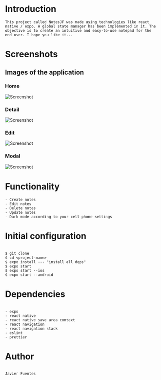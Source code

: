 # Introduction

```
This project called NotesJF was made using technologies like react native / expo. A global state manager has been implemented in it. The objective is to create an intuitive and easy-to-use notepad for the end user. I hope you like it...
```

# Screenshots


## Images of the application


### Home


![Screenshot](/images/home.png)


### Detail


![Screenshot](/images/detail.png)


### Edit


![Screenshot](/images/edit.png)


### Modal


![Screenshot](/images/modal.png)


# Functionality

```
- Create notes
- Edit notes
- Delete notes
- Update notes
- Dark mode according to your cell phone settings
```


# Initial configuration

```

$ git clone
$ cd <project-name>
$ expo install --- "install all deps"
$ expo start
$ expo start --ios
$ expo start --android

```

# Dependencies

```

- expo
- react native
- react native save area context
- react navigation
- react navigation stack
- eslint
- prettier

```

# Author

```

Javier Fuentes

```

```
